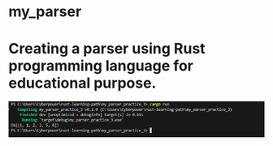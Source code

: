 # my_parser
# Creating a parser using Rust programming language for educational purpose.

![my_img](/img.png)
